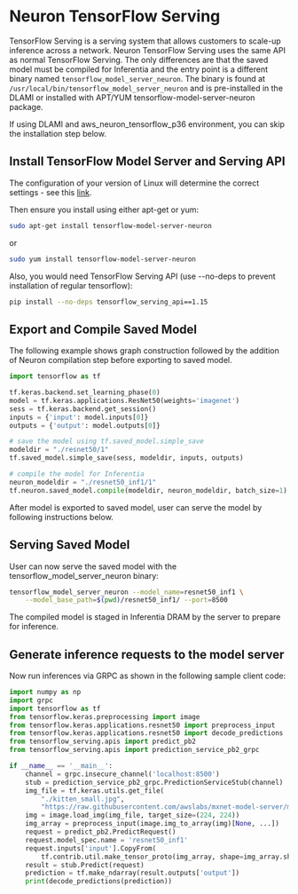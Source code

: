 # Neuron TensorFlow Serving

TensorFlow Serving is a serving system that allows customers to scale-up inference across a network. Neuron TensorFlow Serving uses the same API as normal TensorFlow Serving. The only differences are that the saved model must be compiled for Inferentia and the entry point is a different binary named `tensorflow_model_server_neuron`. The binary is found at `/usr/local/bin/tensorflow_model_server_neuron` and is pre-installed in the DLAMI or installed with APT/YUM tensorflow-model-server-neuron package.

If using DLAMI and aws_neuron_tensorflow_p36 environment, you can skip the installation step below.

## Install TensorFlow Model Server and Serving API
The configuration of your version of Linux will determine the correct settings - see this [link](./guide-repo-config.md).

Then ensure you install using either apt-get or yum:
```bash
sudo apt-get install tensorflow-model-server-neuron
```
or
```bash
sudo yum install tensorflow-model-server-neuron
```

Also, you would need TensorFlow Serving API (use --no-deps to prevent installation of regular tensorflow):
```bash
pip install --no-deps tensorflow_serving_api==1.15
```

## Export and Compile Saved Model

The following example shows graph construction followed by the addition of Neuron compilation step before exporting to saved model.

```python
import tensorflow as tf

tf.keras.backend.set_learning_phase(0)
model = tf.keras.applications.ResNet50(weights='imagenet')
sess = tf.keras.backend.get_session()
inputs = {'input': model.inputs[0]}
outputs = {'output': model.outputs[0]}

# save the model using tf.saved_model.simple_save
modeldir = "./resnet50/1"
tf.saved_model.simple_save(sess, modeldir, inputs, outputs)

# compile the model for Inferentia
neuron_modeldir = "./resnet50_inf1/1"
tf.neuron.saved_model.compile(modeldir, neuron_modeldir, batch_size=1)
```

After model is exported to saved model, user can serve the model by following instructions below.

## Serving Saved Model

User can now serve the saved model with the tensorflow_model_server_neuron binary:

```bash
tensorflow_model_server_neuron --model_name=resnet50_inf1 \
    --model_base_path=$(pwd)/resnet50_inf1/ --port=8500
```

The compiled model is staged in Inferentia DRAM by the server to prepare for inference.

## Generate inference requests to the model server
Now run inferences via GRPC as shown in the following sample client code:

```python
import numpy as np
import grpc
import tensorflow as tf
from tensorflow.keras.preprocessing import image
from tensorflow.keras.applications.resnet50 import preprocess_input
from tensorflow.keras.applications.resnet50 import decode_predictions
from tensorflow_serving.apis import predict_pb2
from tensorflow_serving.apis import prediction_service_pb2_grpc

if __name__ == '__main__':
    channel = grpc.insecure_channel('localhost:8500')
    stub = prediction_service_pb2_grpc.PredictionServiceStub(channel)
    img_file = tf.keras.utils.get_file(
        "./kitten_small.jpg",
        "https://raw.githubusercontent.com/awslabs/mxnet-model-server/master/docs/images/kitten_small.jpg")
    img = image.load_img(img_file, target_size=(224, 224))
    img_array = preprocess_input(image.img_to_array(img)[None, ...])
    request = predict_pb2.PredictRequest()
    request.model_spec.name = 'resnet50_inf1'
    request.inputs['input'].CopyFrom(
        tf.contrib.util.make_tensor_proto(img_array, shape=img_array.shape))
    result = stub.Predict(request)
    prediction = tf.make_ndarray(result.outputs['output'])
    print(decode_predictions(prediction))
```
